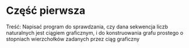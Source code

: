 # Część pierwsza
Treść: Napisać program do sprawdzania, czy dana sekwencja liczb naturalnych
jest ciągiem graficznym, i do konstruowania grafu prostego o stopniach
wierzchołków zadanych przez ciąg graficzny
